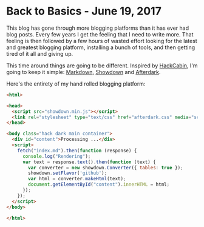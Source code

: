 # Back to Basics - June 19, 2017

This blog has gone through more blogging platforms than it has ever had blog posts.
Every few years I get the feeling that I need to write more.
That feeling is then followed by a few hours of wasted effort looking for the latest and greatest blogging platform, installing a bunch of tools, and then getting tired of it all and giving up.

This time around things are going to be different. Inspired by [HackCabin](https://hackcabin.com/post/initial-commit/#site-architecture), I'm going to keep it simple: [Markdown](https://daringfireball.net/projects/markdown/syntax), [Showdown](https://github.com/showdownjs/showdown) and [Afterdark](https://comfusion.github.io/after-dark/).

Here's the entirety of my hand rolled blogging platform:

```md
<html>

<head>
  <script src="showdown.min.js"></script>
  <link rel="stylesheet" type="text/css" href="afterdark.css" media="screen" />
</head>

<body class="hack dark main container">
  <div id="content">Processing ...</div>
  <script>
    fetch("index.md").then(function (response) {
      console.log("Rendering");
      var text = response.text().then(function (text) {
        var converter = new showdown.Converter({ tables: true });
        showdown.setFlavor('github');
        var html = converter.makeHtml(text);
        document.getElementById("content").innerHTML = html;
      });
    });
  </script>
</body>

</html>
```